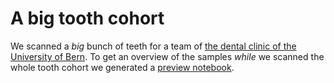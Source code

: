# A big tooth cohort
We scanned a *big* bunch of teeth for a team of [the dental clinic of the University of Bern](https://www.zmk.unibe.ch/).
To get an overview of the samples *while* we scanned the whole tooth cohort we generated a [preview notebook](ToothPreview.ipynb).
